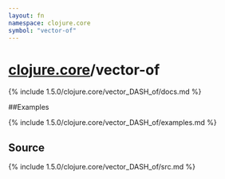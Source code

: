 ```yaml
---
layout: fn
namespace: clojure.core
symbol: "vector-of"
---
```


# [clojure.core](../)/vector-of

{% include 1.5.0/clojure.core/vector_DASH_of/docs.md %}

##Examples

{% include 1.5.0/clojure.core/vector_DASH_of/examples.md %}
## Source
{% include 1.5.0/clojure.core/vector_DASH_of/src.md %}

